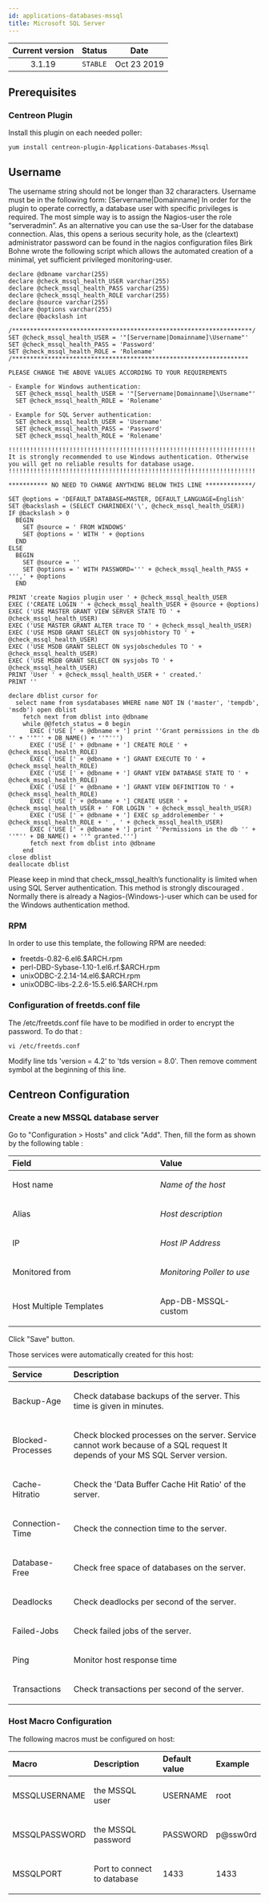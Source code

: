 ```yaml
---
id: applications-databases-mssql
title: Microsoft SQL Server
---
```


| Current version | Status | Date |
| :-: | :-: | :-: |
| 3.1.19 | `STABLE` | Oct 23 2019 |

## Prerequisites
### Centreon Plugin
Install this plugin on each needed poller:

    yum install centreon-plugin-Applications-Databases-Mssql

## Username

The username string should not be longer than 32 chararacters. Username
must be in the following form: [Servername|Domainname]
In order for the plugin to operate correctly, a database user with specific privileges is required.
The most simple way is to assign the Nagios-user the role “serveradmin”. As an alternative you can use the sa-User for the database connection. Alas, this opens a serious security hole, as the (cleartext) administrator password can be found in the nagios configuration files
Birk Bohne wrote the following script which allows the automated creation of a minimal, yet sufficient privileged monitoring-user.

    declare @dbname varchar(255)
    declare @check_mssql_health_USER varchar(255)
    declare @check_mssql_health_PASS varchar(255)
    declare @check_mssql_health_ROLE varchar(255)
    declare @source varchar(255)
    declare @options varchar(255)
    declare @backslash int
    
    /*******************************************************************/
    SET @check_mssql_health_USER = '"[Servername|Domainname]\Username"'
    SET @check_mssql_health_PASS = 'Password'
    SET @check_mssql_health_ROLE = 'Rolename'
    /******************************************************************
    
    PLEASE CHANGE THE ABOVE VALUES ACCORDING TO YOUR REQUIREMENTS
    
    - Example for Windows authentication:
      SET @check_mssql_health_USER = '"[Servername|Domainname]\Username"'
      SET @check_mssql_health_ROLE = 'Rolename'
    
    - Example for SQL Server authentication:
      SET @check_mssql_health_USER = 'Username'
      SET @check_mssql_health_PASS = 'Password'
      SET @check_mssql_health_ROLE = 'Rolename'
    
    !!!!!!!!!!!!!!!!!!!!!!!!!!!!!!!!!!!!!!!!!!!!!!!!!!!!!!!!!!!!!!!!!!!!!
    It is strongly recommended to use Windows authentication. Otherwise
    you will get no reliable results for database usage.
    !!!!!!!!!!!!!!!!!!!!!!!!!!!!!!!!!!!!!!!!!!!!!!!!!!!!!!!!!!!!!!!!!!!!!
    
    *********** NO NEED TO CHANGE ANYTHING BELOW THIS LINE *************/
    
    SET @options = 'DEFAULT_DATABASE=MASTER, DEFAULT_LANGUAGE=English'
    SET @backslash = (SELECT CHARINDEX('\', @check_mssql_health_USER))
    IF @backslash > 0
      BEGIN
        SET @source = ' FROM WINDOWS'
        SET @options = ' WITH ' + @options
      END
    ELSE
      BEGIN
        SET @source = ''
        SET @options = ' WITH PASSWORD=''' + @check_mssql_health_PASS + ''',' + @options
      END
    
    PRINT 'create Nagios plugin user ' + @check_mssql_health_USER
    EXEC ('CREATE LOGIN ' + @check_mssql_health_USER + @source + @options)
    EXEC ('USE MASTER GRANT VIEW SERVER STATE TO ' + @check_mssql_health_USER)
    EXEC ('USE MASTER GRANT ALTER trace TO ' + @check_mssql_health_USER)
    EXEC ('USE MSDB GRANT SELECT ON sysjobhistory TO ' + @check_mssql_health_USER)
    EXEC ('USE MSDB GRANT SELECT ON sysjobschedules TO ' + @check_mssql_health_USER)
    EXEC ('USE MSDB GRANT SELECT ON sysjobs TO ' + @check_mssql_health_USER)
    PRINT 'User ' + @check_mssql_health_USER + ' created.'
    PRINT ''
    
    declare dblist cursor for
      select name from sysdatabases WHERE name NOT IN ('master', 'tempdb', 'msdb') open dblist
        fetch next from dblist into @dbname
        while @@fetch_status = 0 begin
          EXEC ('USE [' + @dbname + '] print ''Grant permissions in the db '' + ''"'' + DB_NAME() + ''"''')
          EXEC ('USE [' + @dbname + '] CREATE ROLE ' + @check_mssql_health_ROLE)
          EXEC ('USE [' + @dbname + '] GRANT EXECUTE TO ' + @check_mssql_health_ROLE)
          EXEC ('USE [' + @dbname + '] GRANT VIEW DATABASE STATE TO ' + @check_mssql_health_ROLE)
          EXEC ('USE [' + @dbname + '] GRANT VIEW DEFINITION TO ' + @check_mssql_health_ROLE)
          EXEC ('USE [' + @dbname + '] CREATE USER ' + @check_mssql_health_USER + ' FOR LOGIN ' + @check_mssql_health_USER)
          EXEC ('USE [' + @dbname + '] EXEC sp_addrolemember ' + @check_mssql_health_ROLE + ' , ' + @check_mssql_health_USER)
          EXEC ('USE [' + @dbname + '] print ''Permissions in the db '' + ''"'' + DB_NAME() + ''" granted.''')
          fetch next from dblist into @dbname
        end
    close dblist
    deallocate dblist

Please keep in mind that check_mssql_health’s functionality is limited when using SQL Server authentication. This method is strongly discouraged . Normally there is already a Nagios-(Windows-)-user which can be used for the Windows authentication method.

### RPM
In order to use this template, the following RPM are needed:

* freetds-0.82-6.el6.$ARCH.rpm
* perl-DBD-Sybase-1.10-1.el6.rf.$ARCH.rpm
* unixODBC-2.2.14-14.el6.$ARCH.rpm
* unixODBC-libs-2.2.6-15.5.el6.$ARCH.rpm

### Configuration of freetds.conf file
The /etc/freetds.conf file have to be modified in order to encrypt the
password. To do that :

    vi /etc/freetds.conf

Modify line tds 'version = 4.2' to 'tds version = 8.0'.
Then remove comment symbol at the beginning of this line.

## Centreon Configuration
### Create a new MSSQL database server
Go to "Configuration &gt; Hosts" and click "Add". Then, fill the form as
shown by the following table :

<table>
<colgroup>
<col width="58%" />
<col width="41%" />
</colgroup>
<thead>
<tr class="header">
<th align="left">Field</th>
<th align="left">Value</th>
</tr>
</thead>
<tbody>
<tr class="odd">
<td align="left"><p>Host name</p></td>
<td align="left"><p><em>Name of the host</em></p></td>
</tr>
<tr class="even">
<td align="left"><p>Alias</p></td>
<td align="left"><p><em>Host description</em></p></td>
</tr>
<tr class="odd">
<td align="left"><p>IP</p></td>
<td align="left"><p><em>Host IP Address</em></p></td>
</tr>
<tr class="even">
<td align="left"><p>Monitored from</p></td>
<td align="left"><p><em>Monitoring Poller to use</em></p></td>
</tr>
<tr class="odd">
<td align="left"><p>Host Multiple Templates</p></td>
<td align="left"><p>App-DB-MSSQL-custom</p></td>
</tr>
</tbody>
</table>

Click "Save" button.

Those services were automatically created for this host:

<table>
<colgroup>
<col width="24%" />
<col width="75%" />
</colgroup>
<thead>
<tr class="header">
<th align="left">Service</th>
<th align="left">Description</th>
</tr>
</thead>
<tbody>
<tr class="odd">
<td align="left"><p>Backup-Age</p></td>
<td align="left"><p>Check database backups of the server. This time is given in minutes.</p></td>
</tr>
<tr class="even">
<td align="left"><p>Blocked-Processes</p></td>
<td align="left"><p>Check blocked processes on the server. Service cannot work because of a SQL request It depends of your MS SQL Server version.</p></td>
</tr>
<tr class="odd">
<td align="left"><p>Cache-Hitratio</p></td>
<td align="left"><p>Check the 'Data Buffer Cache Hit Ratio' of the server.</p></td>
</tr>
<tr class="even">
<td align="left"><p>Connection-Time</p></td>
<td align="left"><p>Check the connection time to the server.</p></td>
</tr>
<tr class="odd">
<td align="left"><p>Database-Free</p></td>
<td align="left"><p>Check free space of databases on the server.</p></td>
</tr>
<tr class="even">
<td align="left"><p>Deadlocks</p></td>
<td align="left"><p>Check deadlocks per second of the server.</p></td>
</tr>
<tr class="odd">
<td align="left"><p>Failed-Jobs</p></td>
<td align="left"><p>Check failed jobs of the server.</p></td>
</tr>
<tr class="even">
<td align="left"><p>Ping</p></td>
<td align="left"><p>Monitor host response time</p></td>
</tr>
<tr class="odd">
<td align="left"><p>Transactions</p></td>
<td align="left"><p>Check transactions per second of the server.</p></td>
</tr>
</tbody>
</table>

### Host Macro Configuration
The following macros must be configured on host:

<table>
<colgroup>
<col width="19%" />
<col width="48%" />
<col width="19%" />
<col width="13%" />
</colgroup>
<thead>
<tr class="header">
<th align="left">Macro</th>
<th align="left">Description</th>
<th align="left">Default value</th>
<th align="left">Example</th>
</tr>
</thead>
<tbody>
<tr class="odd">
<td align="left"><p>MSSQLUSERNAME</p></td>
<td align="left"><p>the MSSQL user</p></td>
<td align="left"><p>USERNAME</p></td>
<td align="left"><p>root</p></td>
</tr>
<tr class="even">
<td align="left"><p>MSSQLPASSWORD</p></td>
<td align="left"><p>the MSSQL password</p></td>
<td align="left"><p>PASSWORD</p></td>
<td align="left"><p>p@ssw0rd</p></td>
</tr>
<tr class="odd">
<td align="left"><p>MSSQLPORT</p></td>
<td align="left"><p>Port to connect to database</p></td>
<td align="left"><p>1433</p></td>
<td align="left"><p>1433</p></td>
</tr>
</tbody>
</table>

